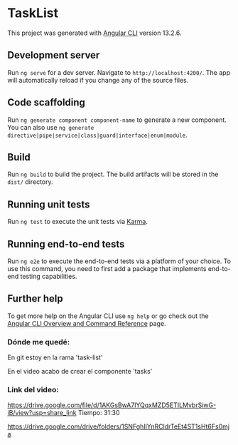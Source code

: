 # TaskList

This project was generated with [Angular CLI](https://github.com/angular/angular-cli) version 13.2.6.

## Development server

Run `ng serve` for a dev server. Navigate to `http://localhost:4200/`. The app will automatically reload if you change any of the source files.

## Code scaffolding

Run `ng generate component component-name` to generate a new component. You can also use `ng generate directive|pipe|service|class|guard|interface|enum|module`.

## Build

Run `ng build` to build the project. The build artifacts will be stored in the `dist/` directory.

## Running unit tests

Run `ng test` to execute the unit tests via [Karma](https://karma-runner.github.io).

## Running end-to-end tests

Run `ng e2e` to execute the end-to-end tests via a platform of your choice. To use this command, you need to first add a package that implements end-to-end testing capabilities.

## Further help

To get more help on the Angular CLI use `ng help` or go check out the [Angular CLI Overview and Command Reference](https://angular.io/cli) page.


### Dónde me quedé:

En git estoy en la rama 'task-list'

En el video acabo de crear el componente 'tasks'

### Link del video:
https://drive.google.com/file/d/1AKGsBwA7lYQqxMZD5ETILMvbrSiwG-iB/view?usp=share_link
Tiempo: 31:30

https://drive.google.com/drive/folders/1SNFghIlYnRCldrTeEt4ST1sHt6Fs0mja
